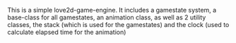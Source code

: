 This is a simple love2d-game-engine.
It includes a gamestate system, a base-class for all gamestates, an animation class, as well as 2 utility classes,
the stack (which is used for the gamestates) and the clock (used to calculate elapsed time for the animation)
